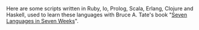 Here are some scripts written in Ruby, Io, Prolog, Scala, Erlang, Clojure and
Haskell, used to learn these languages with Bruce A. Tate's book "[Seven
Languages in
Seven Weeks](http://pragprog.com/book/btlang/seven-languages-in-seven-weeks)".
